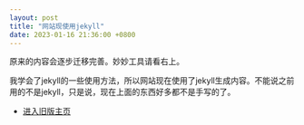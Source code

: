 ```yaml
---
layout: post
title: "网站现使用jekyll"
date: 2023-01-16 21:36:00 +0800
---
```


原来的内容会逐步迁移完善。<span class='miaomiao'>妙妙</span>工具请看右上。

我学会了jekyll的一些使用方法，所以网站现在使用了jekyll生成内容。不能说之前用的不是jekyll，只是说，现在上面的东西好多都不是手写的了。

- [进入旧版主页](/25k/)
